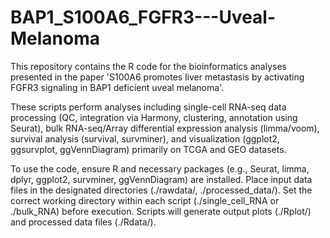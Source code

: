 # BAP1_S100A6_FGFR3---Uveal-Melanoma
This repository contains the R code for the bioinformatics analyses presented in the paper 'S100A6 promotes liver metastasis by activating FGFR3 signaling in BAP1 deficient uveal melanoma'.

These scripts perform analyses including single-cell RNA-seq data processing (QC, integration via Harmony, clustering, annotation using Seurat), bulk RNA-seq/Array differential expression
analysis (limma/voom), survival analysis (survival, survminer), and visualization (ggplot2, ggsurvplot, ggVennDiagram) primarily
on TCGA and GEO datasets. 

To use the code, ensure R and necessary packages (e.g., Seurat, limma, dplyr, ggplot2,
survminer, ggVennDiagram) are installed. Place input data files in the designated directories (./rawdata/, ./processed_data/).
Set the correct working directory within each script (./single_cell_RNA or ./bulk_RNA) before execution. Scripts will generate
output plots (./Rplot/) and processed data files (./Rdata/).

